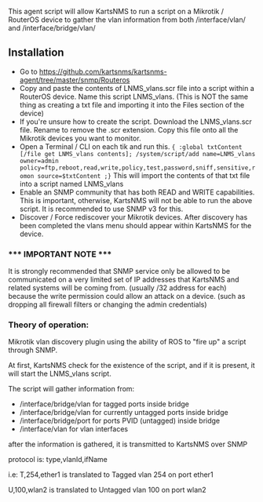 This agent script will allow KartsNMS to run a script on a Mikrotik / RouterOS device to gather the vlan information from both /interface/vlan/ and /interface/bridge/vlan/

## Installation

- Go to https://github.com/kartsnms/kartsnms-agent/tree/master/snmp/Routeros
- Copy and paste the contents of LNMS_vlans.scr file into a script within a RouterOS device.  Name this script LNMS_vlans. (This is NOT the same thing as creating a txt file and importing it into the Files section of the device)
- If you're unsure how to create the script.  Download the LNMS_vlans.scr file.  Rename to remove the .scr extension.  Copy this file onto all the Mikrotik devices you want to monitor.
- Open a Terminal / CLI on each tik and run this.  ```{ :global txtContent [/file get LNMS_vlans contents]; /system/script/add name=LNMS_vlans owner=admin policy=ftp,reboot,read,write,policy,test,password,sniff,sensitive,romon source=$txtContent ;}```  This will import the contents of that txt file into a script named LNMS_vlans
- Enable an SNMP community that has both READ and WRITE capabilities. This is important, otherwise, KartsNMS will not be able to run the above script. It is recommended to use SNMP v3 for this. 
- Discover / Force rediscover your Mikrotik devices. After discovery has been completed the vlans menu should appear within KartsNMS for the device.

### *** IMPORTANT NOTE ***

It is strongly recommended that SNMP service only be allowed to be communicated on a very limited set of IP addresses that KartsNMS and related systems will be coming from. (usually /32 address for each) because the write permission could allow an attack on a device. (such as dropping all firewall filters or changing the admin credentials) 

### Theory of operation:

Mikrotik vlan discovery plugin using the ability of ROS to "fire up" a script through SNMP.

At first, KartsNMS check for the existence of the script, and if it is present, it will start the LNMS_vlans script. 

The script will gather information from:
- /interface/bridge/vlan for tagged ports inside bridge
- /interface/bridge/vlan for currently untagged ports inside bridge
- /interface/bridge/port for ports PVID (untagged) inside bridge
- /interface/vlan for vlan interfaces

after the information is gathered, it is transmitted to KartsNMS over SNMP

protocol is:
type,vlanId,ifName <cr>

i.e: 
T,254,ether1 is translated to Tagged vlan 254 on port ether1

U,100,wlan2 is translated to Untagged vlan 100 on port wlan2
